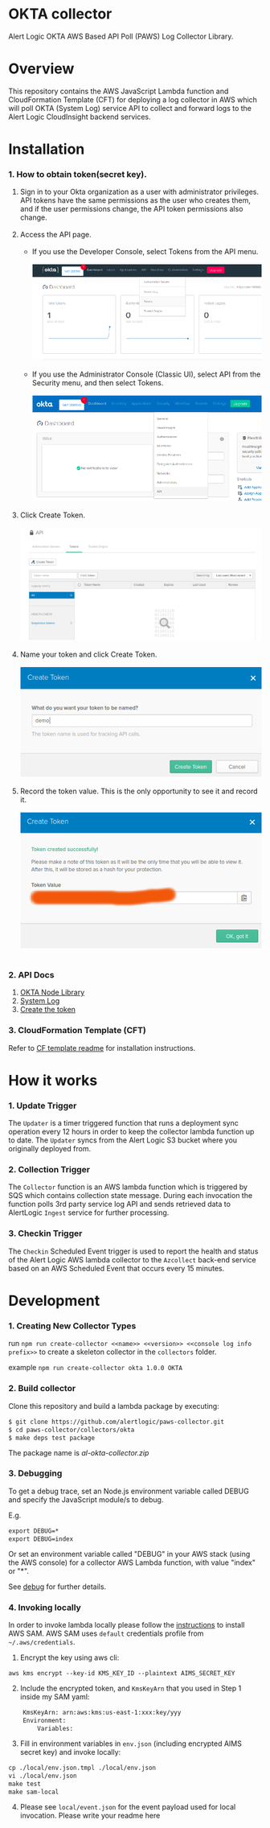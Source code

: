 # OKTA collector
Alert Logic OKTA AWS Based API Poll (PAWS) Log Collector Library.

# Overview
This repository contains the AWS JavaScript Lambda function and CloudFormation 
Template (CFT) for deploying a log collector in AWS which will poll OKTA (System Log) service API to collect and 
forward logs to the Alert Logic CloudInsight backend services.

# Installation

### 1. How to obtain token(secret key).

1. Sign in to your Okta organization as a user with administrator privileges. API tokens have the same permissions as the user who creates them, and if the user permissions change, the API token permissions also change. <br /><br />
2. Access the API page.<br /><br />
    - If you use the Developer Console, select Tokens from the API menu.<br /><br />
    ![ScreenShot](./docs/img_1.png)<br /><br />
    - If you use the Administrator Console (Classic UI), select API from the Security menu, and then select Tokens.<br /><br />
    ![ScreenShot](./docs/img_2.png)<br /><br />
3. Click Create Token.<br /><br />
![ScreenShot](./docs/img_3.png)<br /><br />
4. Name your token and click Create Token.<br /><br />
![ScreenShot](./docs/img_4.png)<br /><br />
5. Record the token value. This is the only opportunity to see it and record it.<br /><br />
![ScreenShot](./docs/img_5.png)<br /><br />

### 2. API Docs

1. [OKTA Node Library](https://www.npmjs.com/package/@okta/okta-sdk-nodejs/v/3.1.0)
2. [System Log](https://developer.okta.com/docs/reference/api/system-log/)
3. [Create the token](https://developer.okta.com/docs/guides/create-an-api-token/create-the-token/)


### 3. CloudFormation Template (CFT)
Refer to [CF template readme](./README-OKTA.md) for installation instructions.

# How it works

### 1. Update Trigger

The `Updater` is a timer triggered function that runs a deployment sync operation 
every 12 hours in order to keep the collector lambda function up to date.
The `Updater` syncs from the Alert Logic S3 bucket where you originally deployed from.

### 2. Collection Trigger

The `Collector` function is an AWS lambda function which is triggered by SQS which contains collection state message.
During each invocation the function polls 3rd party service log API and sends retrieved data to 
AlertLogic `Ingest` service for further processing.

### 3. Checkin Trigger

The `Checkin` Scheduled Event trigger is used to report the health and status of 
the Alert Logic AWS lambda collector to the `Azcollect` back-end service based on 
an AWS Scheduled Event that occurs every 15 minutes.


# Development

### 1. Creating New Collector Types
run `npm run create-collector <<name>> <<version>> <<console log info prefix>>` to create a skeleton collector in the `collectors` folder.

example `npm run create-collector okta 1.0.0 OKTA`

### 2. Build collector
Clone this repository and build a lambda package by executing:
```
$ git clone https://github.com/alertlogic/paws-collector.git
$ cd paws-collector/collectors/okta
$ make deps test package
```

The package name is *al-okta-collector.zip*

### 3. Debugging

To get a debug trace, set an Node.js environment variable called DEBUG and
specify the JavaScript module/s to debug.

E.g.

```
export DEBUG=*
export DEBUG=index
```

Or set an environment variable called "DEBUG" in your AWS stack (using the AWS 
console) for a collector AWS Lambda function, with value "index" or "\*".

See [debug](https://www.npmjs.com/package/debug) for further details.

### 4. Invoking locally

In order to invoke lambda locally please follow the [instructions](https://docs.aws.amazon.com/lambda/latest/dg/sam-cli-requirements.html) to install AWS SAM.
AWS SAM uses `default` credentials profile from `~/.aws/credentials`.

  1. Encrypt the key using aws cli:
```
aws kms encrypt --key-id KMS_KEY_ID --plaintext AIMS_SECRET_KEY
```
  2. Include the encrypted token, and `KmsKeyArn` that you used in Step 1 inside my SAM yaml:
```
    KmsKeyArn: arn:aws:kms:us-east-1:xxx:key/yyy
    Environment:
        Variables:
```
  3. Fill in environment variables in `env.json` (including encrypted AIMS secret key) and invoke locally:

```
cp ./local/env.json.tmpl ./local/env.json
vi ./local/env.json
make test
make sam-local
```
  4. Please see `local/event.json` for the event payload used for local invocation.
Please write your readme here

